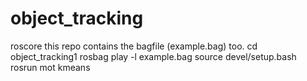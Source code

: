 # object_tracking
roscore
this repo contains the bagfile (example.bag) too.
cd object_tracking1
rosbag play -l example.bag
source devel/setup.bash
rosrun mot kmeans
